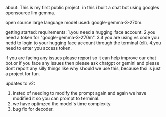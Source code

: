 about:
This is my first public project.
in this i built a chat bot using googles opensource llm gemma.

open source large language model used:
google-gemma-3-270m.

getting started:
    requirements:
    1.you need a hugging_face account.
    2.you need a token for "google-gemma-3-270m".
    3.if you are using vs code you nedd to login to your hugging face account through the terminal (cli).
    4.you need to enter you access token.

if you are facing any issues please report so it can help improve our chat bot.or if you face any issues then please ask chatgpt or gemini and please dont report any silly things like why should we use this, because thsi is just a project for fun.

updates to v2:
1. insted of needing to modify the prompt again and again we have modified it so you can prompt to terminal.
2. we have optimzed the model`s time complexity.
3. bug fix for decoder.
